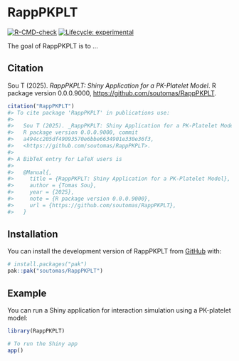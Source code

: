 
<!-- README.md is generated from README.Rmd. Please edit that file -->

# RappPKPLT

<!-- badges: start -->

[![R-CMD-check](https://github.com/soutomas/RappPKPLT/actions/workflows/R-CMD-check.yaml/badge.svg)](https://github.com/soutomas/RappPKPLT/actions/workflows/R-CMD-check.yaml)
[![Lifecycle:
experimental](https://img.shields.io/badge/lifecycle-experimental-orange.svg)](https://lifecycle.r-lib.org/articles/stages.html#experimental)
<!-- badges: end -->

The goal of RappPKPLT is to …

## Citation

Sou T (2025). *RappPKPLT: Shiny Application for a PK-Platelet Model*. R
package version 0.0.0.9000, <https://github.com/soutomas/RappPKPLT>.

``` r
citation("RappPKPLT")
#> To cite package 'RappPKPLT' in publications use:
#> 
#>   Sou T (2025). _RappPKPLT: Shiny Application for a PK-Platelet Model_.
#>   R package version 0.0.0.9000, commit
#>   a494cc205df49093570e6bbe6634901e330e36f3,
#>   <https://github.com/soutomas/RappPKPLT>.
#> 
#> A BibTeX entry for LaTeX users is
#> 
#>   @Manual{,
#>     title = {RappPKPLT: Shiny Application for a PK-Platelet Model},
#>     author = {Tomas Sou},
#>     year = {2025},
#>     note = {R package version 0.0.0.9000},
#>     url = {https://github.com/soutomas/RappPKPLT},
#>   }
```

## Installation

You can install the development version of RappPKPLT from
[GitHub](https://github.com/) with:

``` r
# install.packages("pak")
pak::pak("soutomas/RappPKPLT")
```

## Example

You can run a Shiny application for interaction simulation using a
PK-platelet model:

``` r
library(RappPKPLT)

# To run the Shiny app
app()
```
